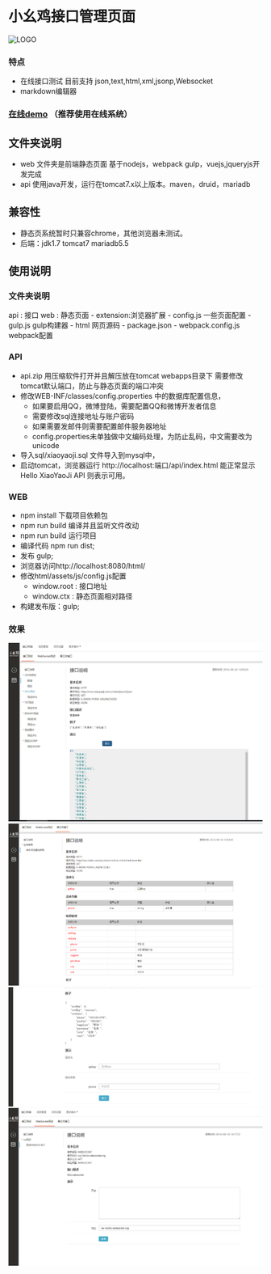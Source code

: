 # 小幺鸡接口管理页面
   ![LOGO](http://www.xiaoyaoji.com.cn/assets/img/logo/full.png)

### 特点
   * 在线接口测试 目前支持 json,text,html,xml,jsonp,Websocket
   * markdown编辑器

### [在线demo](http://www.xiaoyaoji.com.cn/) （推荐使用在线系统）
	
## 文件夹说明
* web 文件夹是前端静态页面 基于nodejs，webpack gulp，vuejs,jqueryjs开发完成
* api 使用java开发，运行在tomcat7.x以上版本。maven，druid，mariadb

## 兼容性
* 静态页系统暂时只兼容chrome，其他浏览器未测试。
* 后端：jdk1.7 tomcat7  mariadb5.5


## 使用说明
### 文件夹说明
 api : 接口
 web : 静态页面
    - extension:浏览器扩展
    - config.js 一些页面配置
    - gulp.js   gulp构建器
    - html 网页源码
    - package.json 
    - webpack.config.js webpack配置

### API
 * api.zip 用压缩软件打开并且解压放在tomcat webapps目录下 需要修改tomcat默认端口，防止与静态页面的端口冲突
 * 修改WEB-INF/classes/config.properties 中的数据库配置信息，
    * 如果要启用QQ，微博登陆，需要配置QQ和微博开发者信息
    * 需要修改sql连接地址与账户密码
    * 如果需要发邮件则需要配置邮件服务器地址
    * config.properties未单独做中文编码处理，为防止乱码，中文需要改为unicode
 * 导入sql/xiaoyaoji.sql 文件导入到mysql中，
 * 启动tomcat，浏览器运行 http://localhost:端口/api/index.html 能正常显示Hello XiaoYaoJi API 则表示可用。
 
### WEB
  * npm install 下载项目依赖包 
  * npm run build 编译并且监听文件改动
  * npm run build 运行项目 
  * 编译代码 npm run dist;
  * 发布 gulp;
  * 浏览器访问http://localhost:8080/html/
  * 修改html/assets/js/config.js配置
      * window.root : 接口地址
      * window.ctx : 静态页面相对路径
  * 构建发布版：gulp;

### 效果
![基本](img/basic.png)
![基本](img/third1.png)
![基本](img/third2.png)
![基本](img/ws.png)
    